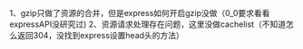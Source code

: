 1、gzip只做了资源的合并，但是express如何开启gzip没做（0_0要求看看expressAPI没研究过)
2、资源请求处理存在问题，这里没做cachelist（不知道怎么返回304，没找到express设置head头的方法）